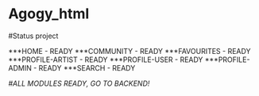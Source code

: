 # Agogy_html
#Status project

***HOME - READY
***COMMUNITY - READY
***FAVOURITES - READY
***PROFILE-ARTIST - READY
***PROFILE-USER - READY
***PROFILE-ADMIN - READY
***SEARCH - READY

_#ALL MODULES READY, GO TO BACKEND!_